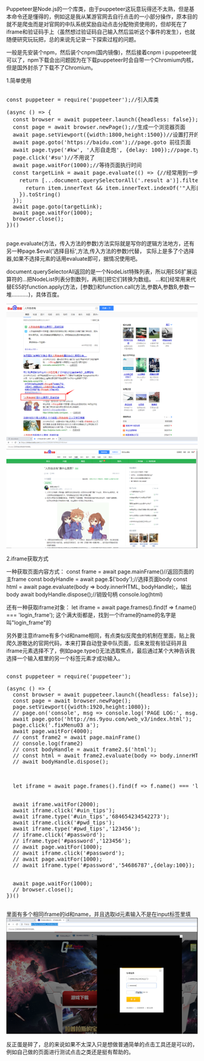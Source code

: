Puppeteer是Node.js的一个库类，由于puppeteer这玩意玩得还不太熟，但是基本命令还是懂得的，例如这是我从某游官网去自行点击的一小部分操作，原本目的就不是爬虫而是对官网的中队系统奖励自动点击分配物资使用的，但却死在了iframe和验证码手上（虽然想过验证码自己输入然后监听这个事件的发生），也就随便研究玩玩把，总的来说先记录一下探索过程的问题。

一般是先安装个npm，然后装个cnpm(国内镜像)，然后接着cnpm i puppeteer就可以了，npm下载会出问题因为在下载puppeteer时会自带一个Chromium内核，但是国外封杀了下载不了Chromium。

1.简单使用
<pre>

const puppeteer = require('puppeteer');//引入库类

(async () => {
  const browser = await puppeteer.launch({headless: false});//headless代表有头还是无头，实际就是打不打开浏览器展示而已
  const page = await browser.newPage();//生成一个浏览器页面
  await page.setViewport({width:1800,height:1500})//设置打开的页面宽高
  await page.goto('https://baidu.com');//page.goto 前往页面
  await page.type('#kw', '人形自走炮', {delay: 100});//page.type('目标','输入文字',输入间隔时间)
  page.click('#su')//不用说了
  await page.waitFor(1000);//等待页面执行时间
  const targetLink = await page.evaluate(() => {//经常用到一步，写你所需要执行逻辑的方法，有点类似vue里面的method一样，并且一定要return返回结果
    return [...document.querySelectorAll('.result a')].filter(item => {//将a标签过滤传到过滤方法中
      return item.innerText && item.innerText.indexOf('"人形自走炮"是什么意思?_百度知道')!=-1   //判断自走炮地址的条件
    }).toString()
  });
  await page.goto(targetLink);
  await page.waitFor(1000);
  browser.close();
})()

</pre>


page.evaluate(方法，传入方法的参数)方法实际就是写你的逻辑方法地方，还有另一种page.$eval('选择目标',方法,传入方法的参数)代替，
实际上是多了个选择器,如果不选择元素的话用evaluate即可，据情况使用吧。

document.querySelectorAll返回的是一个NodeList特殊列表，所以用ES6扩展运算符的...把NodeList列表分割数列，再用[]把它们转换为数组。
...和[]经常用来代替ES5的function.apply(方法，[参数])和function.call(方法,参数A,参数B,参数一堆...........)，具体百度。

![image](https://github.com/mybb999/images/blob/master/puppeteer1.png)
![image](https://github.com/mybb999/images/blob/master/puppeteer2.png)


2.iframe获取方式

一种获取页面内容方式：
const frame = await page.mainFrame()//返回页面的主frame
const bodyHandle = await page.$('body');//选择页面body
const html = await page.evaluate(body => body.innerHTML, bodyHandle);，输出body
await bodyHandle.dispose();//销毁句柄
console.log(html)

还有一种获取iframe对象：
let iframe = await page.frames().find(f => f.name() === 'login_frame');
这个满大街都是，找到一个iframe的name的名字是叫"login_frame"的



另外要注意iframe有多个id和name相同，有点类似反爬虫的机制在里面，贴上我爬久游敢达的官网代码，本来打算自动登录中队页面，后来发现有验证码并且iframe元素选择不了，例如page.type()无法选取焦点，最后通过某个大神告诉我选择一个输入框里的另一个标签元素才成功输入。

<pre>

const puppeteer = require('puppeteer');

(async () => {
  const browser = await puppeteer.launch({headless: false});
  const page = await browser.newPage();
  page.setViewport({width:1920,height:1080});
  // page.on('console', msg => console.log('PAGE LOG:', msg.text()));
  await page.goto('http://ms.9you.com/web_v3/index.html');
  page.click('.fixMenu03 a');
  await page.waitFor(4000);
  // const frame2 = await page.mainFrame()
  // console.log(frame2)
  // const bodyHandle = await frame2.$('html');    
  // const html = await frame2.evaluate(body => body.innerHTML, bodyHandle);
  // await bodyHandle.dispose();  



  let iframe = await page.frames().find(f => f.name() === 'login_frame');  
  

  await iframe.waitFor(2000);
  await iframe.click('#uin_tips');  
  await iframe.type('#uin_tips','684654234542273');
  await iframe.click('#pwd_tips');
  await iframe.type('#pwd_tips','123456');  
  // iframe.click('#password');
  // iframe.type('#password','123456');
  // await page.waitFor(1000);  
  // await iframe.click('#password');  
  // await page.waitFor(1000); 
  // await iframe.type('#password','54686787',{delay:100});
  
  
  await page.waitFor(1000);  
  // browser.close();
})()

</pre>



里面有多个相同iframe的id和name，并且选取id元素输入不是在input标签里填
![image](https://github.com/mybb999/images/blob/master/puppeteer3.png)


反正蛋是碎了，总的来说如果不太深入只是想做普通简单的点击工具还是可以的，例如自己做的页面进行测试点击之类还是挺有帮助的。
